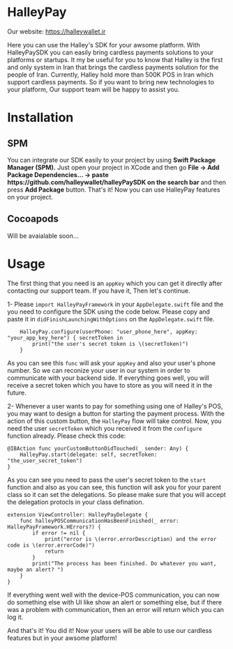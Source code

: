 # HalleyPay


Our website: https://halleywallet.ir

Here you can use the Halley's SDK for your awsome platform. 
With HalleyPaySDK you can easily bring cardless payments solutions to your platforms or startups. It my be useful for you to know that Halley is the first and only system in Iran that brings the cardless payments solution for the people of Iran.
Currently, Halley hold more than 500K POS in Iran which support cardless payments. So if you want to bring new technologies to your platform, Our support team will be happy to assist you.



# Installation

<H2> SPM </H2>
You can integrate our SDK easily to your project by using <b>Swift Package Manager (SPM).</b>
Just open your project in XCode and then go <b>File -> Add Package Dependencies... -> paste https://github.com/halleywallet/halleyPaySDK on the search bar </b> and then press <b>Add Package</b> button. 
That's it! Now you can use HalleyPay features on your project.

<H2>Cocoapods</H2> 
Will be avaialable soon...



# Usage
The first thing that you need is an `appKey` which you can get it directly after contacting our support team. If you have it, Then let's continue.

1- Please `import HalleyPayFramework` in your `AppDelegate.swift` file and the you need to configure the SDK using the code below. Please copy and paste it in `didFinishLaunchingWithOptions` on the `AppDelegate.swift` file.

        HalleyPay.configure(userPhone: "user_phone_here", appKey: "your_app_key_here") { secretToken in
            print("the user's secret token is \(secretToken)")
        }

As you can see this `func` will ask your `appKey` and also your user's phone number. So we can reconize your user in our system in order to communicate with your backend side.
If everything goes well, you will receive a secret token which you have to store as you will need it in the future.

2- Whenever a user wants to pay for something using one of Halley's POS, you may want to design a button for starting the payment process. With the action of this custom button, the `HalleyPay` flow will take control. Now, you need the user `secretToken` which you received it from the `configure` function already.
Please check this code:

    @IBAction func yourCustomButtonDidTouched(_ sender: Any) {
        HalleyPay.start(delegate: self, secretToken: "the_user_secret_token")
    }

As you can see you need to pass the user's secret token to the `start` function and also as you can see, this function will ask you for your parent class so it can set the delegations. So please make sure that you will accept the delegation protocls in your class defination.

```
extension ViewController: HalleyPayDelegate {
    func halleyPOSCommunicationHasBeenFinished(_ error: HalleyPayFramework.HErrors?) {
        if error != nil {
            print("error is \(error.errorDescription) and the error code is \(error.errorCode)")
            return
        }
        print("The process has been finished. Do whatever you want, maybe an alert? ")
    }
}
```

If everything went well with the device-POS communication, you can now do something else with UI like show an alert or something else, but if there was a problem with communication, then an error will return which you can log it.


And that's it! You did it! Now your users will be able to use our cardless features but in your awsome platform!
